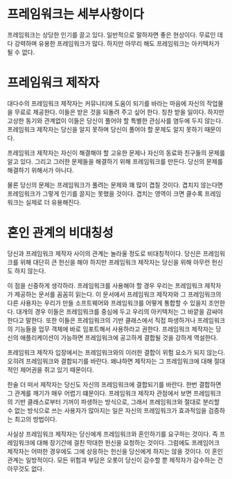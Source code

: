 # **프레임워크는 세부사항이다**  
프레임워크는 상당한 인기를 끌고 있다. 일반적으로 말하자면 좋은 현상이다. 무료인 데다 강력하며 유용한 프레임워크가 많다. 하지만 아무리 해도 
프레임워크는 아키텍처가 될 수 없다.  
  
# **프레임워크 제작자**  
대다수의 프레임워크 제작자는 커뮤니티에 도움이 되기를 바라는 마음에 자신의 작업물을 무료로 제공한다. 이들은 받은 것을 되돌려 주고 싶어 한다. 
칭찬 받을 일이다. 하지만 고상한 동기와 관계없이 이들은 당신이 풀어야 할 특별한 관심사를 염두에 두지 않는다. 프레임워크 제작자는 당신을 알지 
못하며 당신이 풀어야 할 문제도 알지 못하기 때문이다.  
  
프레임워크 제작자는 자신이 해결해야 할 고유한 문제나 자신의 동료와 친구들의 문제를 알고 있다. 그리고 그러한 문제들을 해결하기 위해 프레임워크를 
만든다. 당신의 문제를 해결하기 위해서가 아니다.  
  
물론 당신의 문제는 프레임워크가 풀려는 문제와 꽤 많이 겹칠 것이다. 겹치지 않는다면 프레임워크가 그렇게 인기를 끌지는 못했을 것이다. 겹치는 영역이 
크면 클수록 프레임워크는 실제로 더 유용해진다.  
  
# **혼인 관계의 비대칭성**  
당신과 프레임워크 제작자 사이의 관계는 놀라울 정도로 비대칭적이다. 당신은 프레임워크를 위해 대단히 큰 헌신을 해야 하지만 프레임워크 제작자는 
당신을 위해 아무런 헌신도 하지 않는다.  
  
이 점을 신중하게 생각하라. 프레임워크를 사용해야 할 경우 우리는 프레임워크 제작자가 제공하는 문서를 꼼꼼히 읽는다. 이 문서에서 프레임워크 제작자와 
그 프레임워크의 다른 사용자는 우리가 만들 소프트웨어와 프레임워크를 어떻게 통합할 수 있을지 조언한다. 대개의 경우 이들은 프레임워크를 중심에 두고 
우리의 아키텍처는 그 바깥을 감싸야 한다고 말한다. 또한 이들은 프레임워크의 기반 클래스에서 직접 파생하거나 프레임워크의 기능들을 업무 객체에 바로 
임포트해서 사용하라고 권한다. 프레임워크 제작자는 당신의 애플리케이션이 가능하면 프레임워크에 공고하게 결합될 것을 강하게 역설한다.  
  
프레임워크 제작자 입장에서는 프레임워크와의 이러한 결합이 위험 요소가 되지 않는다. 오히려 프레임워크와 결합되기를 바란다. 왜냐하면 제작자는 그 
프레임워크에 대해 절대적인 제어권을 쥐고 있기 때문이다.  
  
한술 더 떠서 제작자는 당신도 자신의 프레임워크에 결합되기를 바란다. 한번 결합하면 그 관계를 깨기가 매우 어렵기 떄문이다. 프레임워크 제작자 관점에서 
보면 프레임워크의 기반 클래스로부터 기꺼이 파생하는 방식으로, 그래서 프레임워크와 절대로 분리할 수 없는 방식으로 쓰는 사용자가 많아지는 일은 자신의 
프레임워크가 효과적임을 검증하는 최고의 방법이다.  
  
사실상 프레임워크 제작자는 당신에게 프레임워크와 혼인하기를 요구하는 것이다. 즉 프레임워크에 대해 장기간에 걸친 막대한 헌신을 요청하는 것이다. 
그럼에도 프레임어크 제작자는 어떠한 경우에도 그에 상응하는 헌신을 당신에게 하지는 않을 것이다. 이 혼인 관계는 일방적이다. 모든 위험과 부담은 오롯이 
당신이 감수할 뿐 제작자가 감수하는 건 아무것도 없다.  
  
